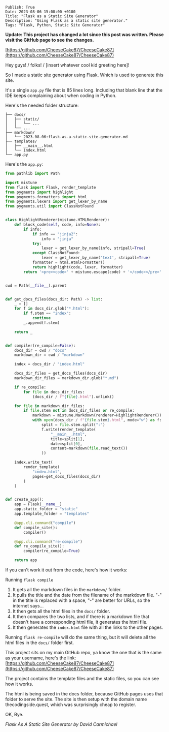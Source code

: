 ```
Publish: True
Date: 2023-08-06 15:00:00 +0100
Title: "Flask as a Static Site Generator"
Description: "Using Flask as a static site generator."
Tags: "Flask, Python, Static Site Generator"
```

**Update: This project has changed a lot since this post was written. Please visit the GitHub page to see the changes.**

[https://github.com/CheeseCake87/CheeseCake87](https://github.com/CheeseCake87/CheeseCake87)

Hey guys! / folks! / [insert whatever cool kid greeting here]!

So I made a static site generator using Flask. Which is used to generate this site.

It's a single `app.py` file that is 85 lines long. Including that blank line that the IDE keeps complaining about when
coding in Python.

Here's the needed folder structure:

```text
├── docs/
│   ├── static/
│   │   └── ...
│   └── ...
├── markdown/
│   └── 2023-08-06:flask-as-a-static-site-generator.md
├── templates/
│   ├── __main__.html
│   └── index.html
└── app.py
```

Here's the `app.py`:

```python
from pathlib import Path

import mistune
from flask import Flask, render_template
from pygments import highlight
from pygments.formatters import html
from pygments.lexers import get_lexer_by_name
from pygments.util import ClassNotFound


class HighlightRenderer(mistune.HTMLRenderer):
    def block_code(self, code, info=None):
        if info:
            if info == "jinja2":
                info = "jinja"
            try:
                lexer = get_lexer_by_name(info, stripall=True)
            except ClassNotFound:
                lexer = get_lexer_by_name('text', stripall=True)
            formatter = html.HtmlFormatter()
            return highlight(code, lexer, formatter)
        return '<pre><code>' + mistune.escape(code) + '</code></pre>'


cwd = Path(__file__).parent


def get_docs_files(docs_dir: Path) -> list:
    _ = []
    for f in docs_dir.glob("*.html"):
        if f.stem == "index":
            continue
        _.append(f.stem)

    return _


def compiler(re_compile=False):
    docs_dir = cwd / "docs"
    markdown_dir = cwd / "markdown"

    index = docs_dir / "index.html"

    docs_dir_files = get_docs_files(docs_dir)
    markdown_dir_files = markdown_dir.glob("*.md")

    if re_compile:
        for file in docs_dir_files:
            (docs_dir / f"{file}.html").unlink()

    for file in markdown_dir_files:
        if file.stem not in docs_dir_files or re_compile:
            markdown = mistune.Markdown(renderer=HighlightRenderer())
            with open(docs_dir / f"{file.stem}.html", mode="w") as f:
                split = file.stem.split(":")
                f.write(render_template(
                    "__main__.html",
                    title=split[1],
                    date=split[0],
                    content=markdown(file.read_text())
                ))

    index.write_text(
        render_template(
            "index.html",
            pages=get_docs_files(docs_dir)
        )
    )


def create_app():
    app = Flask(__name__)
    app.static_folder = "static"
    app.template_folder = "templates"

    @app.cli.command("compile")
    def compile_site():
        compiler()

    @app.cli.command("re-compile")
    def re_compile_site():
        compiler(re_compile=True)

    return app
```

If you can't work it out from the code, here's how it works:

Running `flask compile`

1. It gets all the markdown files in the `markdown/` folder.
2. It pulls the title and the date from the filename of the markdown file. "-" in the title is replaced with a
   space, "-" are better for URLs, so the internet says...
3. It then gets all the html files in the `docs/` folder.
4. It then compares the two lists, and if there is a markdown file that doesn't have a corresponding html file, it
   generates the html file.
5. It then generates the `index.html` file with all the links to the other pages.

Running `flask re-compile` will do the same thing, but it will delete all the html files in the `docs/` folder first.

This project sits on my main GitHub repo, ya know the one that is the same as your username, here's the link:
[https://github.com/CheeseCake87/CheeseCake87](https://github.com/CheeseCake87/CheeseCake87)

The project contains the template files and the static files, so you can see how it works.

The html is being saved in the docs folder, because GitHub pages uses that folder to serve the site. The site is then
setup with the domain name thecodingside.quest, which was surprisingly cheap to register.

OK, Bye.

_Flask As A Static Site Generator by David Carmichael_
